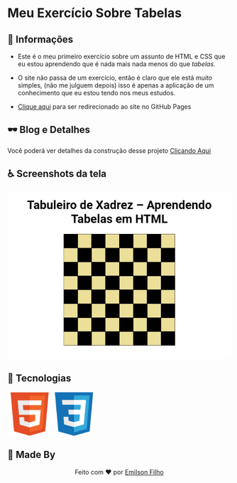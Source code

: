 # Meu Exercício Sobre Tabelas
## 🍮 Informações
- Este é o meu primeiro exercício sobre um assunto de HTML e CSS que eu estou aprendendo que é nada mais nada menos do que *tabelas*.

- O site não passa de um exercício, então é claro que ele está *muito* simples, (não me julguem depois) isso é apenas a aplicação de um conhecimento que eu estou tendo nos meus estudos.

- <a href="https://emilsonfilho.github.io/exercicio-tabelas/tabela.html" target="_blank">Clique aqui</a> para ser redirecionado ao site no GitHub Pages 

## 🕶️ Blog e Detalhes 
Você poderá ver detalhes da construção desse projeto <a href="https://conversasetecnologia.blogspot.com/2021/12/exercicio-sobre-tabelas.html" target="_blank">Clicando Aqui</a>

## ♿ Screenshots da tela 
![Screenshot](./docs/Screenshot_20211223-124802.jpg) 

## 🎲 Tecnologias 
<div style="display: flex;">
<img src="https://raw.githubusercontent.com/devicons/devicon/master/icons/html5/html5-original.svg" width="100" height="100">
<img src="https://raw.githubusercontent.com/devicons/devicon/master/icons/css3/css3-original.svg" width="100" height="100"> 
</div> 

## 🍢 Made By
<p align="center">Feito com ❤️ por <a href="https://github.com/emilsonfilho/">Emilson Filho</a></p>

